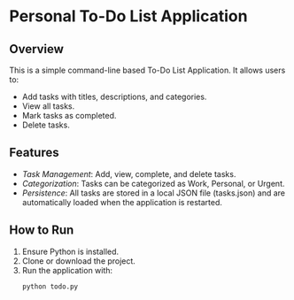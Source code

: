 # Personal To-Do List Application

## Overview
This is a simple command-line based To-Do List Application. It allows users to:
- Add tasks with titles, descriptions, and categories.
- View all tasks.
- Mark tasks as completed.
- Delete tasks.

## Features
- *Task Management*: Add, view, complete, and delete tasks.
- *Categorization*: Tasks can be categorized as Work, Personal, or Urgent.
- *Persistence*: All tasks are stored in a local JSON file (tasks.json) and are automatically loaded when the application is restarted.

## How to Run
1. Ensure Python is installed.
2. Clone or download the project.
3. Run the application with:
   ```bash
   python todo.py